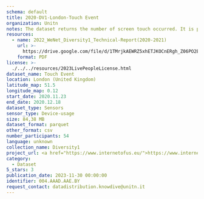 ```yaml
---
schema: default
title: 2020-DV1-London-Touch Event
organization: Unitn
notes: The dataset returns the number of screen touch occurred. It is part of Wenet Diversity 1 data collection, which contains data about the everyday life activities of students coming from 8 different universities located in China, Denmark, India, Italy, Mexico, Mongolia, Paraguay and UK. The data were collected via questionnaires, data coming from 27 smartphone sensors associated to thousand self-reported annotations over a period of 4 weeks.
resources:
  - name: 2022_WeNet_Diversity1_Technical-Report(2020-2021)
    url: >-
      https://drive.google.com/file/d/1TMrjkAEWRZ5xhETJKOCnERgh_Z06PO2E/view?usp=drive_link
    format: PDF
license: >-
  ./../../resources/2023LivePeopleLicense.html
dataset_name: Touch Event
location: London (United Kingdom)
latitude_map: 51.5
longitude_map: 0.12
start_date: 2020.11.23
end_date: 2020.12.18
dataset_type: Sensors
sensor_type: Device-usage
size: 84,38 MB
dataset_format: parquet
other_format: csv
number_participants: 54
language: unknown
collection_name: Diversity1
project_url: <a href="https://www.internetofus.eu/">https://www.internetofus.eu/</a>
category:
  - Dataset
5_stars: 3
publication_date: 2023-11-30 00:00:00
identifier: 004.AAAD.AAE.BY
request_contact: datadistribution.knowdive@unitn.it
---
```

